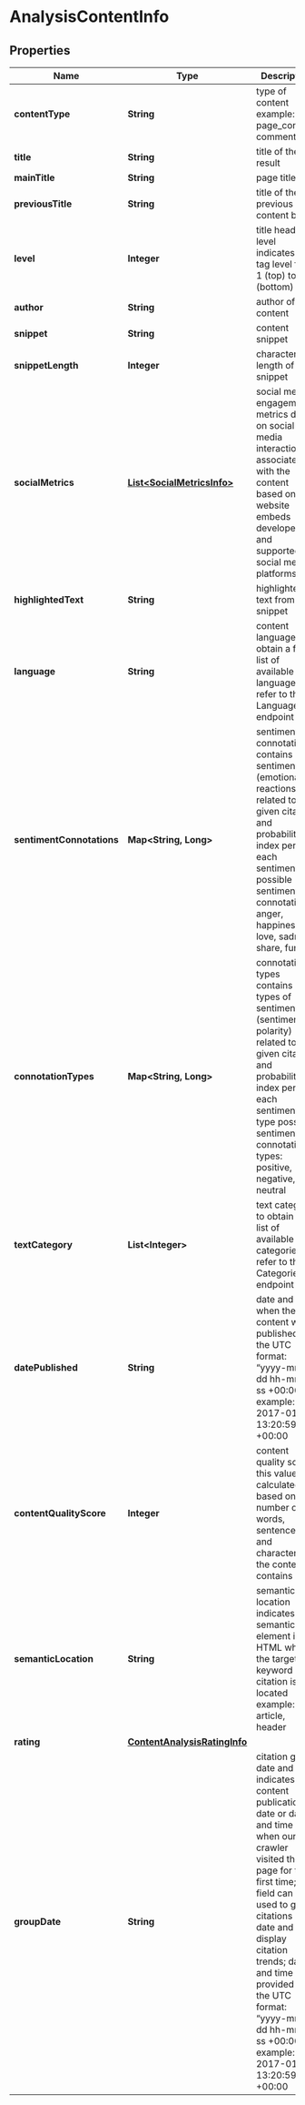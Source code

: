 

# AnalysisContentInfo


## Properties

| Name | Type | Description | Notes |
|------------ | ------------- | ------------- | -------------|
|**contentType** | **String** | type of content example: page_content, comment |  [optional] |
|**title** | **String** | title of the result |  [optional] |
|**mainTitle** | **String** | page title |  [optional] |
|**previousTitle** | **String** | title of the previous content block |  [optional] |
|**level** | **Integer** | title heading level indicates h-tag level from 1 (top) to 6 (bottom) |  [optional] |
|**author** | **String** | author of the content |  [optional] |
|**snippet** | **String** | content snippet |  [optional] |
|**snippetLength** | **Integer** | character length of the snippet |  [optional] |
|**socialMetrics** | [**List&lt;SocialMetricsInfo&gt;**](SocialMetricsInfo.md) | social media engagement metrics data on social media interactions associated with the content based on website embeds developed and supported by social media platforms |  [optional] |
|**highlightedText** | **String** | highlighted text from the snippet |  [optional] |
|**language** | **String** | content language to obtain a full list of available languages, refer to the Languages endpoint |  [optional] |
|**sentimentConnotations** | **Map&lt;String, Long&gt;** | sentiment connotations contains sentiments (emotional reactions) related to the given citation and probability index per each sentiment possible sentiment connotations: anger, happiness, love, sadness, share, fun |  [optional] |
|**connotationTypes** | **Map&lt;String, Long&gt;** | connotation types contains types of sentiments (sentiment polarity) related to the given citation and probability index per each sentiment type possible sentiment connotation types: positive, negative, neutral |  [optional] |
|**textCategory** | **List&lt;Integer&gt;** | text category to obtain a full list of available categories, refer to the Categories endpoint |  [optional] |
|**datePublished** | **String** | date and time when the content was published in the UTC format: “yyyy-mm-dd hh-mm-ss +00:00” example: 2017-01-24 13:20:59 +00:00 |  [optional] |
|**contentQualityScore** | **Integer** | content quality score this value is calculated based on the number of words, sentences and characters the content contains |  [optional] |
|**semanticLocation** | **String** | semantic location indicates semantic element in HTML where the target keyword citation is located example: article, header |  [optional] |
|**rating** | [**ContentAnalysisRatingInfo**](ContentAnalysisRatingInfo.md) |  |  [optional] |
|**groupDate** | **String** | citation group date and time indicates content publication date or date and time when our crawler visited the page for the first time; this field can be used to group citations by date and display citation trends; date and time are provided in the UTC format: “yyyy-mm-dd hh-mm-ss +00:00” example: 2017-01-24 13:20:59 +00:00 |  [optional] |




